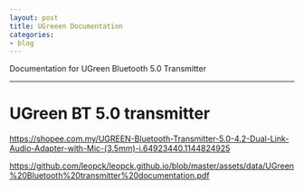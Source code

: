```yaml
---
layout: post
title: UGreeen Documentation
categories:
- blog
---
```


Documentation for UGreen Bluetooth 5.0 Transmitter

---
# UGreen BT 5.0 transmitter

https://shopee.com.my/UGREEN-Bluetooth-Transmitter-5.0-4.2-Dual-Link-Audio-Adapter-with-Mic-(3.5mm)-i.64923440.1144824925

https://github.com/leopck/leopck.github.io/blob/master/assets/data/UGreen%20Bluetooth%20transmitter%20documentation.pdf
